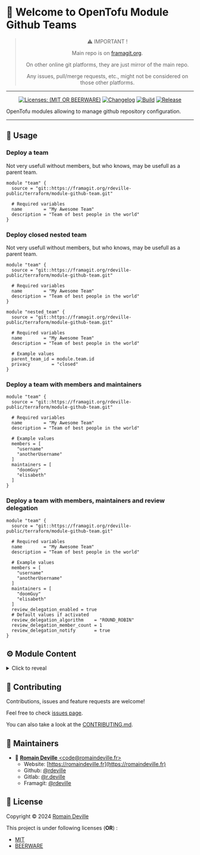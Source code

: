 <!-- BEGIN DOTGIT-SYNC BLOCK MANAGED -->
# 👋 Welcome to OpenTofu Module Github Teams

<center>

> ⚠️ IMPORTANT !
>
> Main repo is on [framagit.org](https://framagit.org/rdeville-public/terraform/module-github-groups).
>
> On other online git platforms, they are just mirror of the main repo.
>
> Any issues, pull/merge requests, etc., might not be considered on those other
> platforms.

</center>

---

<center>

[![Licenses: (MIT OR BEERWARE)][license_badge]][license_url]
[![Changelog][changelog_badge]][changelog_badge_url]
[![Build][build_badge]][build_badge_url]
[![Release][release_badge]][release_badge_url]

</center>

[build_badge]: https://framagit.org/rdeville-public/terraform/module-github-groups/badges/main/pipeline.svg
[build_badge_url]: https://framagit.org/rdeville-public/terraform/module-github-groups/-/commits/main
[release_badge]: https://framagit.org/rdeville-public/terraform/module-github-groups/-/badges/release.svg
[release_badge_url]: https://framagit.org/rdeville-public/terraform/module-github-groups/-/releases/
[license_badge]: https://img.shields.io/badge/Licenses-MIT%20OR%20BEERWARE-blue
[license_url]: https://framagit.org/rdeville-public/terraform/module-github-groups/blob/main/LICENSE
[changelog_badge]: https://img.shields.io/badge/Changelog-Python%20Semantic%20Release-yellow
[changelog_badge_url]: https://github.com/python-semantic-release/python-semantic-release

OpenTofu modules allowing to manage github repository configuration.

---
<!-- BEGIN DOTGIT-SYNC BLOCK EXCLUDED CUSTOM_README -->
## 🚀 Usage

### Deploy a team

Not very usefull without members, but who knows, may be usefull as a parent
team.

```hcl
module "team" {
  source = "git::https://framagit.org/rdeville-public/terraform/module-github-team.git"

  # Required variables
  name        = "My Awesome Team"
  description = "Team of best people in the world"
}
```

### Deploy closed nested team

Not very usefull without members, but who knows, may be usefull as a parent
team.

```hcl
module "team" {
  source = "git::https://framagit.org/rdeville-public/terraform/module-github-team.git"

  # Required variables
  name        = "My Awesome Team"
  description = "Team of best people in the world"
}

module "nested_team" {
  source = "git::https://framagit.org/rdeville-public/terraform/module-github-team.git"

  # Required variables
  name        = "My Awesome Team"
  description = "Team of best people in the world"

  # Example values
  parent_team_id = module.team.id
  privacy        = "closed"
}
```

### Deploy a team with members and maintainers

```hcl
module "team" {
  source = "git::https://framagit.org/rdeville-public/terraform/module-github-team.git"

  # Required variables
  name        = "My Awesome Team"
  description = "Team of best people in the world"

  # Example values
  members = [
    "username"
    "anotherUsername"
  ]
  maintainers = [
    "doomGuy"
    "elisabeth"
  ]
}
```

### Deploy a team with members, maintainers and review delegation

```hcl
module "team" {
  source = "git::https://framagit.org/rdeville-public/terraform/module-github-team.git"

  # Required variables
  name        = "My Awesome Team"
  description = "Team of best people in the world"

  # Example values
  members = [
    "username"
    "anotherUsername"
  ]
  maintainers = [
    "doomGuy"
    "elisabeth"
  ]
  review_delegation_enabled = true
  # Default values if activated
  review_delegation_algorithm    = "ROUND_ROBIN"
  review_delegation_member_count = 1
  review_delegation_notify       = true
}
```

<!-- BEGIN TF-DOCS -->
## ⚙️ Module Content

<details><summary>Click to reveal</summary>

### Table of Content

* [Requirements](#requirements)
* [Resources](#resources)
* [Inputs](#inputs)
  * [Required Inputs](#required-inputs)
  * [Optional Inputs](#optional-inputs)
* [Outputs](#outputs)

### Requirements

* [opentofu](https://opentofu.org/docs/):
  `>= 1.8, < 2.0`
* [github](https://registry.terraform.io/providers/integrations/github/):
  `~>6.2`

### Resources

* [resource.github_team.this](https://registry.terraform.io/providers/integrations/github/latest/docs/resources/team)
  > Manage a single team
* [resource.github_team_members.this](https://registry.terraform.io/providers/integrations/github/latest/docs/resources/team_members)
  > Manage members and maintainers of the team
* [resource.github_team_settings.this](https://registry.terraform.io/providers/integrations/github/latest/docs/resources/team_settings)
  > Manage review_delegation of the team

<!-- markdownlint-capture -->
### Inputs

<!-- markdownlint-disable -->
#### Required Inputs

* [name](#name)
* [description](#description)

##### `name`

String, Name of the team
<div style="display:inline-block;width:100%;">
<div style="float:left;border-color:#FFFFFF;width:75%;">
<details><summary>Type</summary>

```hcl
string
```

</details>
</div>
</div>

##### `description`

String, Description of the team
<div style="display:inline-block;width:100%;">
<div style="float:left;border-color:#FFFFFF;width:75%;">
<details><summary>Type</summary>

```hcl
string
```

</details>
</div>
</div>

#### Optional Inputs

* [privacy](#privacy)
* [parent_team_id](#parent_team_id)
* [members](#members)
* [maintainers](#maintainers)
* [review_delegation_enabled](#review_delegation_enabled)
* [review_delegation_algorithm](#review_delegation_algorithm)
* [review_delegation_member_count](#review_delegation_member_count)
* [review_delegation_notify](#review_delegation_notify)


##### `privacy`

String, Level of privacy for the team. Must be one of `secret` or `closed`.
<details style="width: 100%;display: inline-block">
  <summary>Type & Default</summary>
  <div style="height: 1em"></div>
  <div style="width:64%; float:left;">
  <p style="border-bottom: 1px solid #333333;">Type</p>

  ```hcl
  string
  ```

  </div>
  <div style="width:34%;float:right;">
  <p style="border-bottom: 1px solid #333333;">Default</p>

  ```hcl
  secret
  ```

  </div>
</details>

##### `parent_team_id`

String, The ID or slug of the parent team, if this is a nested team.
<details style="width: 100%;display: inline-block">
  <summary>Type & Default</summary>
  <div style="height: 1em"></div>
  <div style="width:64%; float:left;">
  <p style="border-bottom: 1px solid #333333;">Type</p>

  ```hcl
  string
  ```

  </div>
  <div style="width:34%;float:right;">
  <p style="border-bottom: 1px solid #333333;">Default</p>

  ```hcl
  null
  ```

  </div>
</details>

##### `members`

List of string, usernames with role `members` in the team.
<details style="width: 100%;display: inline-block">
  <summary>Type & Default</summary>
  <div style="height: 1em"></div>
  <div style="width:64%; float:left;">
  <p style="border-bottom: 1px solid #333333;">Type</p>

  ```hcl
  list(string)
  ```

  </div>
  <div style="width:34%;float:right;">
  <p style="border-bottom: 1px solid #333333;">Default</p>

  ```hcl
  []
  ```

  </div>
</details>

##### `maintainers`

List of string, usernames with role `maintainers` in the team.
<details style="width: 100%;display: inline-block">
  <summary>Type & Default</summary>
  <div style="height: 1em"></div>
  <div style="width:64%; float:left;">
  <p style="border-bottom: 1px solid #333333;">Type</p>

  ```hcl
  list(string)
  ```

  </div>
  <div style="width:34%;float:right;">
  <p style="border-bottom: 1px solid #333333;">Default</p>

  ```hcl
  []
  ```

  </div>
</details>

##### `review_delegation_enabled`

Boolean, Activate the settings for delegating code reviews to individuals on
behalf of the team. If this boolean is set to `true`, this will activate code
reviews delegation and related block.

If block is present, even without any fields, then review request delegation
will be enabled for the team.

See [GitHub's documentation](https://docs.github.com/en/organizations/organizing-members-into-teams/managing-code-review-settings-for-your-team#configuring-team-notifications)
for more configuration details.

<details style="width: 100%;display: inline-block">
  <summary>Type & Default</summary>
  <div style="height: 1em"></div>
  <div style="width:64%; float:left;">
  <p style="border-bottom: 1px solid #333333;">Type</p>

  ```hcl
  bool
  ```

  </div>
  <div style="width:34%;float:right;">
  <p style="border-bottom: 1px solid #333333;">Default</p>

  ```hcl
  false
  ```

  </div>
</details>

##### `review_delegation_algorithm`

String, The algorithm to use when assigning pull requests to team members.
Supported values are `ROUND_ROBIN` and `LOAD_BALANCE`.

<details style="width: 100%;display: inline-block">
  <summary>Type & Default</summary>
  <div style="height: 1em"></div>
  <div style="width:64%; float:left;">
  <p style="border-bottom: 1px solid #333333;">Type</p>

  ```hcl
  string
  ```

  </div>
  <div style="width:34%;float:right;">
  <p style="border-bottom: 1px solid #333333;">Default</p>

  ```hcl
  ROUND_ROBIN
  ```

  </div>
</details>

##### `review_delegation_member_count`

Number, The number of team members to assign to a pull request
<details style="width: 100%;display: inline-block">
  <summary>Type & Default</summary>
  <div style="height: 1em"></div>
  <div style="width:64%; float:left;">
  <p style="border-bottom: 1px solid #333333;">Type</p>

  ```hcl
  number
  ```

  </div>
  <div style="width:34%;float:right;">
  <p style="border-bottom: 1px solid #333333;">Default</p>

  ```hcl
  1
  ```

  </div>
</details>

##### `review_delegation_notify`

Boolean, whether to notify the entire team when at least one member is also
assigned to the pull request

<details style="width: 100%;display: inline-block">
  <summary>Type & Default</summary>
  <div style="height: 1em"></div>
  <div style="width:64%; float:left;">
  <p style="border-bottom: 1px solid #333333;">Type</p>

  ```hcl
  bool
  ```

  </div>
  <div style="width:34%;float:right;">
  <p style="border-bottom: 1px solid #333333;">Default</p>

  ```hcl
  true
  ```

  </div>
</details>
<!-- markdownlint-restore -->

### Outputs

* `id`:
  ID of the team deployed

</details>

<!-- END TF-DOCS -->
<!-- END DOTGIT-SYNC BLOCK EXCLUDED CUSTOM_README -->
## 🤝 Contributing

Contributions, issues and feature requests are welcome!

Feel free to check [issues page][issues_pages].

You can also take a look at the [CONTRIBUTING.md][contributing].

[issues_pages]: https://framagit.org/rdeville-public/terraform/module-github-groups/-/issues
[contributing]: https://framagit.org/rdeville-public/terraform/module-github-groups/blob/main/CONTRIBUTING.md

## 👤 Maintainers

* 📧 [**Romain Deville** \<code@romaindeville.fr\>](mailto:code@romaindeville.fr)
  * Website: [https://romaindeville.fr](https://romaindeville.fr)
  * Github: [@rdeville](https://github.com/rdeville)
  * Gitlab: [@r.deville](https://gitlab.com/r.deville)
  * Framagit: [@rdeville](https://framagit.org/rdeville)

## 📝 License

Copyright © 2024 [Romain Deville](code@romaindeville.fr)

This project is under following licenses (**OR**) :

* [MIT][main_license]
* [BEERWARE][beerware_license]

[main_license]: https://framagit.org/rdeville-public/terraform/module-github-groups/blob/main/LICENSE
[beerware_license]: https://framagit.org/rdeville-public/terraform/module-github-groups/blob/main/LICENSE.BEERWARE
<!-- END DOTGIT-SYNC BLOCK MANAGED -->
